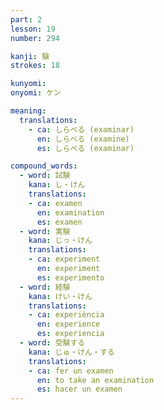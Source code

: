 ```yaml
---
part: 2
lesson: 19
number: 294

kanji: 験
strokes: 18

kunyomi:
onyomi: ケン

meaning:
  translations:
    - ca: しらべる (examinar)
      en: しらべる (examine)
      es: しらべる (examinar)

compound_words:
  - word: 試験
    kana: し・けん
    translations:
    - ca: examen
      en: examination
      es: examen
  - word: 実験
    kana: じっ・けん
    translations:
    - ca: experiment
      en: experiment
      es: experimento
  - word: 経験
    kana: けい・けん
    translations:
    - ca: experiència
      en: experience
      es: experiencia
  - word: 受験する
    kana: じゅ・けん・する
    translations:
    - ca: fer un examen
      en: to take an examination
      es: hacer un examen
---
```


